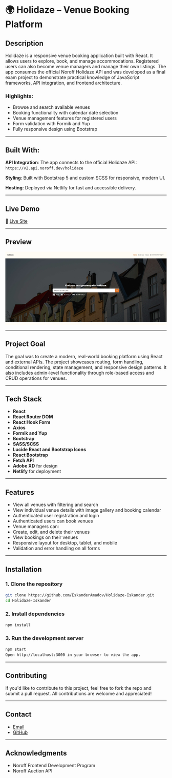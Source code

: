# 🌍 Holidaze – Venue Booking Platform

## Description

Holidaze is a responsive venue booking application built with React. It allows users to explore, book, and manage accommodations. Registered users can also become venue managers and manage their own listings. The app consumes the official Noroff Holidaze API and was developed as a final exam project to demonstrate practical knowledge of JavaScript frameworks, API integration, and frontend architecture.


### Highlights:

- Browse and search available venues
- Booking functionality with calendar date selection
- Venue management features for registered users
- Form validation with Formik and Yup
- Fully responsive design using Bootstrap

---

## Built With:

**API Integration**: The app connects to the official Holidaze API:
`https://v2.api.noroff.dev/holidaze`

**Styling**: Built with Bootstrap 5 and custom SCSS for responsive, modern UI.

**Hosting**: Deployed via Netlify for fast and accessible delivery.


---

## Live Demo

🔗 [Live Site](https://holidaze-iskander.netlify.app/)  

---


## Preview

![E-Commerce React Store Preview](./public/assets/holidaze-preview.jpg)  


---

## Project Goal

The goal was to create a modern, real-world booking platform using React and external APIs. The project showcases routing, form handling, conditional rendering, state management, and responsive design patterns. It also includes admin-level functionality through role-based access and CRUD operations for venues.

---

## Tech Stack

- **React**
- **React Router DOM**
- **React Hook Form**
- **Axios**
- **Formik and Yup**
- **Bootstrap**
- **SASS/SCSS**
- **Lucide React and Bootstrap Icons**
- **React Bootstrap**
- **Fetch API**
- **Adobe XD** for design
- **Netlify** for deployment

---

## Features

- View all venues with filtering and search
- View individual venue details with image gallery and booking calendar
- Authenticated user registration and login
- Authenticated users can book venues
- Venue managers can:
- Create, edit, and delete their venues
- View bookings on their venues
- Responsive layout for desktop, tablet, and mobile
- Validation and error handling on all forms

---

## Installation

### 1. Clone the repository

```bash
git clone https://github.com/EskanderAmadov/Holidaze-Iskander.git
cd Holidaze-Iskander
```

### 2. Install dependencies
```bash
npm install
```

### 3. Run the development server
```bash
npm start
Open http://localhost:3000 in your browser to view the app.
```


---

## Contributing

If you'd like to contribute to this project, feel free to fork the repo and submit a pull request. All contributions are welcome and appreciated!


---

## Contact 

- [Email](eskander.amadov@gmail.com)
- [GitHub](https://github.com/EskanderAmadov)


---

## Acknowledgments

- Noroff Frontend Development Program
- Noroff Auction API
